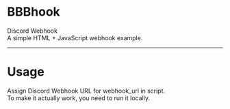 # BBBhook  
Discord Webhook  
A simple HTML + JavaScript webhook example.  

---
# Usage
Assign Discord Webhook URL for webhook_url in script.  
To make it actually work, you need to run it locally.  
